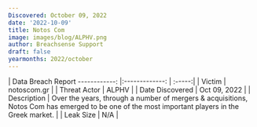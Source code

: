 ```yaml
---
Discovered: October 09, 2022
date: '2022-10-09'
title: Notos Com
image: images/blog/ALPHV.png
author: Breachsense Support
draft: false
yearmonths: 2022/october
---
```



| Data Breach Report
------------:     |:-------------:    | :-----:|
| Victim      | notoscom.gr      | 
| Threat Actor      | ALPHV      | 
| Date Discovered      | Oct 09, 2022      | 
| Description      | Over the years, through a number of mergers & acquisitions, Notos Com has emerged to be one of the most important players in the Greek market.       | 
| Leak Size      | N/A      | 

